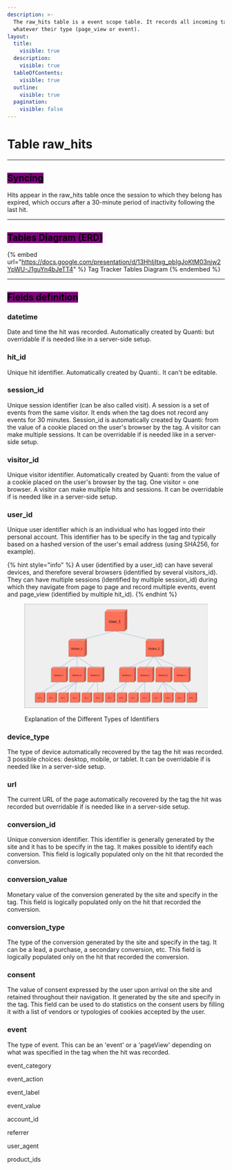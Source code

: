 ```yaml
---
description: >-
  The raw_hits table is a event scope table. It records all incoming tag calls
  whatever their type (page_view or event).
layout:
  title:
    visible: true
  description:
    visible: true
  tableOfContents:
    visible: true
  outline:
    visible: true
  pagination:
    visible: false
---
```


# Table raw\_hits

***

## <mark style="background-color:purple;">Syncing</mark>

Hits appear in the raw\_hits table once the session to which they belong has expired, which occurs after a 30-minute period of inactivity following the last hit.

***

## <mark style="background-color:purple;">Tables Diagram (ERD)</mark>

{% embed url="https://docs.google.com/presentation/d/13HhIjItxg_pbIgJoKtM03njw2YpWU-J1guYn4bJeTT4" %}
Tag Tracker Tables Diagram
{% endembed %}

***

## <mark style="background-color:purple;">Fields definition</mark>

### datetime

Date and time the hit was recorded. Automatically created by Quanti: but overridable if is needed like in a server-side setup.

### hit\_id

Unique hit identifier. Automatically created by Quanti:. It can't be editable.

### session\_id

Unique session identifier (can be also called visit). A session is a set of events from the same visitor. It ends when the tag does not record any events for 30 minutes. Session\_id is automatically created by Quanti: from the value of a cookie placed on the user's browser by the tag. A visitor can make multiple sessions. It can be overridable if is needed like in a server-side setup.

### visitor\_id

Unique visitor identifier. Automatically created by Quanti: from the value of a cookie placed on the user's browser by the tag. One visitor = one browser. A visitor can make multiple hits and sessions. It can be overridable if is needed like in a server-side setup.

### user\_id

Unique user identifier which is an individual who has logged into their personal account. This identifier has to be specify in the tag and typically based on a hashed version of the user's email address (using SHA256, for example).

{% hint style="info" %}
A user (identified by a user\_id) can have several devices, and therefore several browsers (identified by several visitors\_id). They can have multiple sessions (identified by multiple session\_id) during which they navigate from page to page and record multiple events, event and page\_view (identified by multiple hit\_id).
{% endhint %}

<figure><img src="../.gitbook/assets/userr.jpg" alt="Explanation of the Different Types of Identifiers"><figcaption><p>Explanation of the Different Types of Identifiers</p></figcaption></figure>

### device\_type

The type of device automatically recovered by the tag the hit was recorded. 3 possible choices: desktop, mobile, or tablet. It can be overridable if is needed like in a server-side setup.

### url

The current URL of the page automatically recovered by the tag the hit was recorded but overridable if is needed like in a server-side setup.

### conversion\_id

Unique conversion identifier. This identifier is generally generated by the site and it has to be specify in the tag. It makes possible to identify each conversion. This field is logically populated only on the hit that recorded the conversion.

### conversion\_value

Monetary value of the conversion generated by the site and specify in the tag. This field is logically populated only on the hit that recorded the conversion.

### conversion\_type

The type of the conversion generated by the site and specify in the tag. It can be a lead, a purchase, a secondary conversion, etc. This field is logically populated only on the hit that recorded the conversion.

### consent

The value of consent expressed by the user upon arrival on the site and retained throughout their navigation. It generated by the site and specify in the tag. This field can be used to do statistics on the consent users by filling it with a list of vendors or typologies of cookies accepted by the user.

### event

The type of event. This can be an 'event' or a 'pageView' depending on what was specified in the tag when the hit was recorded.

event\_category

event\_action

event\_label

event\_value

account\_id

referrer

user\_agent

product\_ids
